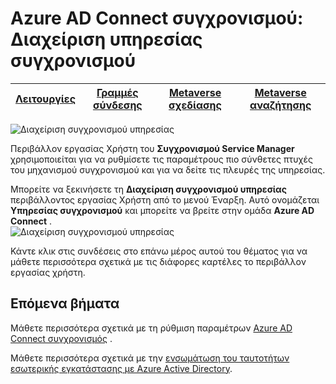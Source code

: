 <properties
    pageTitle="Azure AD Connect συγχρονισμού: Διαχείριση υπηρεσίας συγχρονισμού περιβάλλοντος εργασίας Χρήστη | Microsoft Azure"
    description="Κατανόηση Διαχείριση συγχρονισμού υπηρεσίας για το Azure AD Connect."
    services="active-directory"
    documentationCenter=""
    authors="andkjell"
    manager="femila"
    editor=""/>

<tags
    ms.service="active-directory"
    ms.workload="identity"
    ms.tgt_pltfrm="na"
    ms.devlang="na"
    ms.topic="article"
    ms.date="09/07/2016"
    ms.author="billmath"/>


# <a name="azure-ad-connect-sync-synchronization-service-manager"></a>Azure AD Connect συγχρονισμού: Διαχείριση υπηρεσίας συγχρονισμού

[Λειτουργίες](active-directory-aadconnectsync-service-manager-ui-operations.md) | [Γραμμές σύνδεσης](active-directory-aadconnectsync-service-manager-ui-connectors.md) | [Metaverse σχεδίασης](active-directory-aadconnectsync-service-manager-ui-mvdesigner.md) | [Metaverse αναζήτησης](active-directory-aadconnectsync-service-manager-ui-mvsearch.md)
--- | --- | --- | ---

![Διαχείριση συγχρονισμού υπηρεσίας](./media/active-directory-aadconnectsync-service-manager-ui/ssmui.png)

Περιβάλλον εργασίας Χρήστη του **Συγχρονισμού Service Manager** χρησιμοποιείται για να ρυθμίσετε τις παραμέτρους πιο σύνθετες πτυχές του μηχανισμού συγχρονισμού και για να δείτε τις πλευρές της υπηρεσίας.

Μπορείτε να ξεκινήσετε τη **Διαχείριση συγχρονισμού υπηρεσίας** περιβάλλοντος εργασίας Χρήστη από το μενού Έναρξη. Αυτό ονομάζεται **Υπηρεσίας συγχρονισμού** και μπορείτε να βρείτε στην ομάδα **Azure AD Connect** .  
![Διαχείριση συγχρονισμού υπηρεσίας](./media/active-directory-aadconnectsync-service-manager-ui/startmenu.png)

Κάντε κλικ στις συνδέσεις στο επάνω μέρος αυτού του θέματος για να μάθετε περισσότερα σχετικά με τις διάφορες καρτέλες το περιβάλλον εργασίας χρήστη.

## <a name="next-steps"></a>Επόμενα βήματα
Μάθετε περισσότερα σχετικά με τη ρύθμιση παραμέτρων [Azure AD Connect συγχρονισμός](active-directory-aadconnectsync-whatis.md) .

Μάθετε περισσότερα σχετικά με την [ενσωμάτωση του ταυτοτήτων εσωτερικής εγκατάστασης με Azure Active Directory](active-directory-aadconnect.md).
